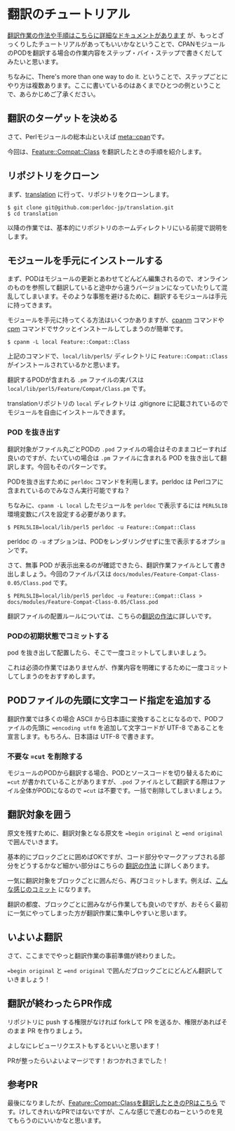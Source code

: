 # 翻訳のチュートリアル

[翻訳作業の作法や手順はこちらに詳細なドキュメントがあります](https://github.com/perldoc-jp/translation/blob/master/manual/translation-manners.md) が、もっとざっくりしたチュートリアルがあってもいいかなということで、CPANモジュールのPODを翻訳する場合の作業内容をステップ・バイ・ステップで書きくだしてみたいと思います。

ちなみに、There's more than one way to do it. ということで、ステップごとにやり方は複数あります。ここに書いているのはあくまでひとつの例ということで、あらかじめご了承ください。

## 翻訳のターゲットを決める

さて、Perlモジュールの総本山といえば [meta::cpan](https://metacpan.org/)です。

今回は、[Feature::Compat::Class](https://metacpan.org/pod/Feature::Compat::Class) を翻訳したときの手順を紹介します。

## リポジトリをクローン

まず、[translation](https://github.com/perldoc-jp/translation) に行って、リポジトリをクローンします。

```
$ git clone git@github.com:perldoc-jp/translation.git
$ cd translation
```

以降の作業では、基本的にリポジトリのホームディレクトリにいる前提で説明をします。

## モジュールを手元にインストールする

まず、PODはモジュールの更新とあわせてどんどん編集されるので、オンラインのものを参照して翻訳していると途中から違うバージョンになっていたりして混乱してしまいます。そのような事態を避けるために、翻訳するモジュールは手元に持ってきます。

モジュールを手元に持ってくる方法はいくつかありますが、[cpanm](https://metacpan.org/dist/App-cpanminus/view/bin/cpanm) コマンドや [cpm](https://metacpan.org/dist/App-cpm/view/script/cpm) コマンドでサクッとインストールしてしまうのが簡単です。

```
$ cpanm -L local Feature::Compat::Class
```

上記のコマンドで、`local/lib/perl5/` ディレクトリに `Feature::Compat::Class` がインストールされているかと思います。

翻訳するPODが含まれる `.pm` ファイルの実パスは `local/lib/perl5/Feature/Compat/Class.pm` です。

translationリポジトリの `local` ディレクトリは .gitignore に記載されているのでモジュールを自由にインストールできます。

### POD を抜き出す

翻訳対象がファイル丸ごとPODの `.pod` ファイルの場合はそのままコピーすれば良いのですが、たいていの場合は `.pm` ファイルに含まれる POD を抜き出して翻訳します。今回もそのパターンです。

PODを抜き出すために `perldoc` コマンドを利用します。perldoc は Perlコアに含まれているのでみなさん実行可能ですね？

ちなみに、`cpanm -L local` したモジュールを `perldoc` で表示するには `PERL5LIB` 環境変数にパスを設定する必要があります。

```
$ PERL5LIB=local/lib/perl5 perldoc -u Feature::Compat::Class
```

perldoc の `-u` オプションは、PODをレンダリングせずに生で表示するオプションです。

さて、無事 POD が表示出来るのが確認できたら、翻訳作業ファイルとして書き出しましょう。今回のファイルパスは `docs/modules/Feature-Compat-Class-0.05/Class.pod` です。

```
$ PERL5LIB=local/lib/perl5 perldoc -u Feature::Compat::Class > docs/modules/Feature-Compat-Class-0.05/Class.pod
```

翻訳ファイルの配置ルールについては、こちらの[翻訳の作法](https://github.com/perldoc-jp/translation/blob/master/manual/translation-manners.md)に詳しいです。

### PODの初期状態でコミットする

pod を抜き出して配置したら、そこで一度コミットしてしまいましょう。

これは必須の作業ではありませんが、作業内容を明確にするために一度コミットしてしまうのをおすすめします。

## PODファイルの先頭に文字コード指定を追加する

翻訳作業では多くの場合 ASCII から日本語に変換することになるので、PODファイルの先頭に `=encoding utf8` を追加して文字コードが UTF-8 であることを宣言します。もちろん、日本語は UTF-8 で書きます。

### 不要な `=cut` を削除する

モジュールのPODから翻訳する場合、PODとソースコードを切り替えるために `=cut` が書かれていることがありますが、`.pod` ファイルとして翻訳する際はファイル全体がPODになるので `=cut` は不要です。一括で削除してしまいましょう。


## 翻訳対象を囲う

原文を残すために、翻訳対象となる原文を `=begin original` と `=end original` で囲んでいきます。

基本的にブロックごとに囲めばOKですが、コード部分やマークアップされる部分をどうするかなど細かい部分はこちらの [翻訳の作法](https://perldoc.jp/manners#code_translation) に詳しくあります。

一気に翻訳対象をブロックごとに囲んだら、再びコミットします。例えば、[こんな感じのコミット](https://github.com/perldoc-jp/translation/pull/16/commits/867ece182d5e37a856412ae496cd773f25df76ba) になります。

翻訳の都度、ブロックごとに囲みながら作業しても良いのですが、おそらく最初に一気にやってしまった方が翻訳作業に集中しやすいと思います。

## いよいよ翻訳

さて、ここまででやっと翻訳作業の事前準備が終わりました。

`=begin original` と `=end original` で囲んだブロックごとにどんどん翻訳していきましょう！

## 翻訳が終わったらPR作成

リポジトリに push する権限がなければ forkして PR を送るか、権限があればそのまま PR を作りましょう。

よしなにレビューリクエストもするといいと思います！

PRが整ったらいよいよマージです！おつかれさまでした！

## 参考PR

最後になりましたが、[Feature::Compat::Classを翻訳したときのPRはこちら](https://github.com/perldoc-jp/translation/pull/16) です。けしてきれいなPRではないですが、こんな感じで進むのねーというのを見てもらうのにいいかなと思います。


